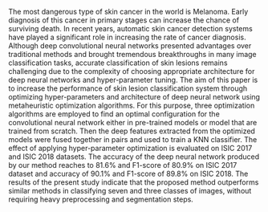 The most dangerous type of skin cancer in the world is Melanoma. Early diagnosis of this cancer in primary stages can increase the chance of surviving death. In recent years, automatic skin cancer detection systems have played a significant role in increasing the rate of cancer diagnosis. Although deep convolutional neural networks presented advantages over traditional methods and brought tremendous breakthroughs in many image classification tasks, accurate classification of skin lesions remains challenging due to the complexity of choosing appropriate architecture for deep neural networks and hyper-parameter tuning. The aim of this paper is to increase the performance of skin lesion classification system through optimizing hyper-parameters and architecture of deep neural network using metaheuristic optimization algorithms. For this purpose, three optimization algorithms are employed to find an optimal configuration for the convolutional neural network either in pre-trained models or model that are trained from scratch. Then the deep features extracted from the optimized models were fused together in pairs and used to train a KNN classifier. The effect of applying hyper-parameter optimization is evaluated on ISIC 2017 and ISIC 2018 datasets. The accuracy of the deep neural network produced by our method reaches to 81.6% and F1-score of 80.9% on ISIC 2017 dataset and accuracy of 90.1% and F1-score of 89.8% on ISIC 2018. The results of the present study indicate that the proposed method outperforms similar methods in classifying seven and three classes of images, without requiring heavy preprocessing and segmentation steps.
